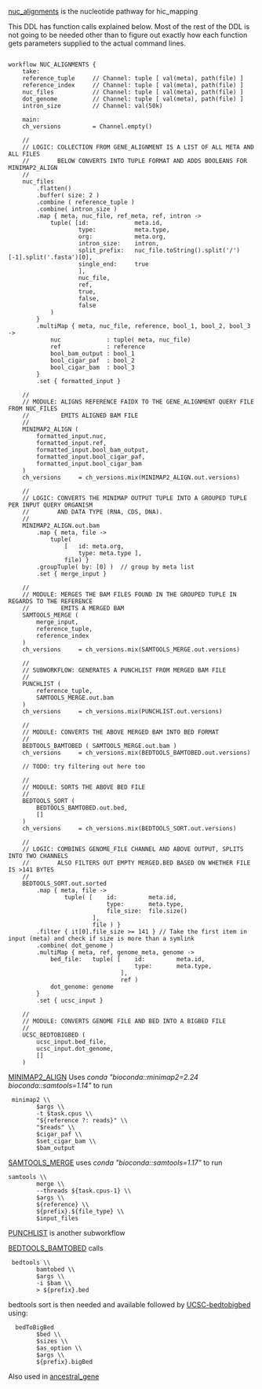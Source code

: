 [nuc_alignments](https://github.com/sanger-tol/treeval/blob/dev/subworkflows/local/nuc_alignments.nf) is the nucleotide pathway for hic_mapping

This DDL has function calls explained below.
Most of the rest of the DDL is not going to be needed other than to
figure out exactly how each function gets parameters supplied to the actual command lines.

```

workflow NUC_ALIGNMENTS {
    take:
    reference_tuple     // Channel: tuple [ val(meta), path(file) ]
    reference_index     // Channel: tuple [ val(meta), path(file) ]
    nuc_files           // Channel: tuple [ val(meta), path(file) ]
    dot_genome          // Channel: tuple [ val(meta), path(file) ]
    intron_size         // Channel: val(50k)

    main:
    ch_versions         = Channel.empty()

    //
    // LOGIC: COLLECTION FROM GENE_ALIGNMENT IS A LIST OF ALL META AND ALL FILES
    //        BELOW CONVERTS INTO TUPLE FORMAT AND ADDS BOOLEANS FOR MINIMAP2_ALIGN
    //
    nuc_files
        .flatten()
        .buffer( size: 2 )
        .combine ( reference_tuple )
        .combine( intron_size )
        .map { meta, nuc_file, ref_meta, ref, intron ->
            tuple( [id:             meta.id,
                    type:           meta.type,
                    org:            meta.org,
                    intron_size:    intron,
                    split_prefix:   nuc_file.toString().split('/')[-1].split('.fasta')[0],
                    single_end:     true
                    ],
                    nuc_file,
                    ref,
                    true,
                    false,
                    false
            )
        }
        .multiMap { meta, nuc_file, reference, bool_1, bool_2, bool_3 ->
            nuc             : tuple( meta, nuc_file)
            ref             : reference
            bool_bam_output : bool_1
            bool_cigar_paf  : bool_2
            bool_cigar_bam  : bool_3
        }
        .set { formatted_input }

    //
    // MODULE: ALIGNS REFERENCE FAIDX TO THE GENE_ALIGNMENT QUERY FILE FROM NUC_FILES
    //         EMITS ALIGNED BAM FILE
    //
    MINIMAP2_ALIGN (
        formatted_input.nuc,
        formatted_input.ref,
        formatted_input.bool_bam_output,
        formatted_input.bool_cigar_paf,
        formatted_input.bool_cigar_bam
    )
    ch_versions     = ch_versions.mix(MINIMAP2_ALIGN.out.versions)

    //
    // LOGIC: CONVERTS THE MINIMAP OUTPUT TUPLE INTO A GROUPED TUPLE PER INPUT QUERY ORGANISM
    //        AND DATA TYPE (RNA, CDS, DNA).
    //
    MINIMAP2_ALIGN.out.bam
        .map { meta, file ->
            tuple(
                [   id: meta.org,
                    type: meta.type ],
                file) }
        .groupTuple( by: [0] )  // group by meta list
        .set { merge_input }

    //
    // MODULE: MERGES THE BAM FILES FOUND IN THE GROUPED TUPLE IN REGARDS TO THE REFERENCE
    //         EMITS A MERGED BAM
    SAMTOOLS_MERGE (
        merge_input,
        reference_tuple,
        reference_index
    )
    ch_versions     = ch_versions.mix(SAMTOOLS_MERGE.out.versions)

    //
    // SUBWORKFLOW: GENERATES A PUNCHLIST FROM MERGED BAM FILE
    //
    PUNCHLIST (
        reference_tuple,
        SAMTOOLS_MERGE.out.bam
    )
    ch_versions     = ch_versions.mix(PUNCHLIST.out.versions)

    //
    // MODULE: CONVERTS THE ABOVE MERGED BAM INTO BED FORMAT
    //
    BEDTOOLS_BAMTOBED ( SAMTOOLS_MERGE.out.bam )
    ch_versions     = ch_versions.mix(BEDTOOLS_BAMTOBED.out.versions)

    // TODO: try filtering out here too

    //
    // MODULE: SORTS THE ABOVE BED FILE
    //
    BEDTOOLS_SORT (
        BEDTOOLS_BAMTOBED.out.bed,
        []
    )
    ch_versions     = ch_versions.mix(BEDTOOLS_SORT.out.versions)

    //
    // LOGIC: COMBINES GENOME_FILE CHANNEL AND ABOVE OUTPUT, SPLITS INTO TWO CHANNELS
    //        ALSO FILTERS OUT EMPTY MERGED.BED BASED ON WHETHER FILE IS >141 BYTES
    //
    BEDTOOLS_SORT.out.sorted
        .map { meta, file ->
                tuple( [    id:         meta.id,
                            type:       meta.type,
                            file_size:  file.size()
                        ],
                        file ) }
        .filter { it[0].file_size >= 141 } // Take the first item in input (meta) and check if size is more than a symlink
        .combine( dot_genome )
        .multiMap { meta, ref, genome_meta, genome ->
            bed_file:   tuple( [    id:         meta.id,
                                    type:       meta.type,
                                ],
                                ref )
            dot_genome: genome
        }
        .set { ucsc_input }

    //
    // MODULE: CONVERTS GENOME FILE AND BED INTO A BIGBED FILE
    //
    UCSC_BEDTOBIGBED (
        ucsc_input.bed_file,
        ucsc_input.dot_genome,
        []
    )
```

[MINIMAP2_ALIGN](https://github.com/sanger-tol/treeval/blob/dev/modules/nf-core/minimap2/align/main.nf)
Uses *conda "bioconda::minimap2=2.24 bioconda::samtools=1.14"* to run

```
 minimap2 \\
        $args \\
        -t $task.cpus \\
        "${reference ?: reads}" \\
        "$reads" \\
        $cigar_paf \\
        $set_cigar_bam \\
        $bam_output
```

[SAMTOOLS_MERGE](https://github.com/sanger-tol/treeval/blob/dev/modules/nf-core/samtools/merge/main.nf) uses *conda "bioconda::samtools=1.17"* to run

```
samtools \\
        merge \\
        --threads ${task.cpus-1} \\
        $args \\
        ${reference} \\
        ${prefix}.${file_type} \\
        $input_files
```

[PUNCHLIST](punchlist) is another subworkflow

[BEDTOOLS_BAMTOBED](https://github.com/sanger-tol/treeval/blob/dev/modules/nf-core/bedtools/bamtobed/main.nf) calls

```
 bedtools \\
        bamtobed \\
        $args \\
        -i $bam \\
        > ${prefix}.bed
```

bedtools sort is then needed and available
followed by [UCSC-bedtobigbed](https://open.bioqueue.org/home/knowledge/showKnowledge/sig/ucsc-bedtobigbed) using:

```
  bedToBigBed
        $bed \\
        $sizes \\
        $as_option \\
        $args \\
        ${prefix}.bigBed
```
Also used in [ancestral_gene](ancestral_gene)


